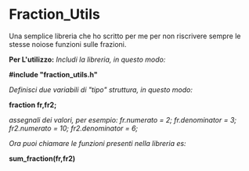 # Fraction_Utils
Una semplice libreria che ho scritto per me per non riscrivere sempre le stesse noiose funzioni sulle frazioni.

**Per L'utilizzo:**
*Includi la libreria, in questo modo:*

**#include "fraction_utils.h"**

*Definisci due variabili di "tipo" struttura, in questo modo:*

**fraction fr,fr2;**

*assegnali dei valori, per esempio:
fr.numerato = 2;
fr.denominator = 3;
fr2.numerato = 10;
fr2.denominator = 6;*

*Ora puoi chiamare le funzioni presenti nella libreria es:*

**sum_fraction(fr,fr2)**

